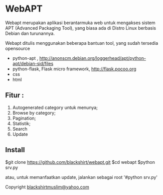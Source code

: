 WebAPT
======

Webapt merupakan aplikasi berantarmuka web untuk mengakses sistem APT (Advanced Packaging Tool), yang biasa ada di Distro Linux berbasis Debian dan turunannya.

Webapt ditulis menggunakan beberapa bantuan tool, yang sudah tersedia opensource
- python-apt , http://anonscm.debian.org/loggerhead/apt/python-apt/debian-sid/files
- python-flask, Flask micro framework, http://flask.pocoo.org
- css
- html

Fitur :
-------
1. Autogenerated category untuk menunya;
2. Browse by category;
3. Pagination;
4. Statistik;
5. Search
6. Update

Install
-------

$git clone https://github.com/blackshirt/webapt.git
$cd webapt
$python srv.py

atau, untuk memanfaatkan update, jalankan sebagai root
'#python srv.py'


Copyright blackshirtmuslim@yahoo.com